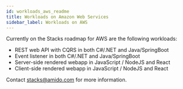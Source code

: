 ```yaml
---
id: workloads_aws_readme
title: Workloads on Amazon Web Services
sidebar_label: Workloads on AWS
---
```


Currently on the Stacks roadmap for AWS are the following workloads:

- REST web API with CQRS in both C#/.NET and Java/SpringBoot
- Event listener in both C#/.NET and Java/SpringBoot
- Server-side rendered webapp in JavaScript / NodeJS and React
- Client-side rendered webapp in JavaScript / NodeJS and React

Contact stacks@amido.com for more information.
